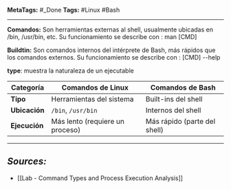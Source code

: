 
**MetaTags:** #_Done
**Tags:** #Linux #Bash
- - -

**Comandos:** Son herramientas externas al shell, usualmente ubicadas en /bin, /usr/bin, etc.
 Su funcionamiento se describe con : man [CMD]

**Buildtin:** Son comandos internos del intérprete de Bash, más rápidos que los comandos externos.
 Su funcionamiento se describe con : [CMD] --help

**type**: muestra la naturaleza de un ejecutable 

| Categoría     | Comandos de Linux               | Comandos de Bash             |
| ------------- | ------------------------------- | ---------------------------- |
| **Tipo**      | Herramientas del sistema        | Built-ins del shell          |
| **Ubicación** | `/bin`, `/usr/bin`              | Internos del shell           |
| **Ejecución** | Más lento (requiere un proceso) | Más rápido (parte del shell) |
- - - 
## ***Sources:***
-  [[Lab - Command Types and Process Execution Analysis]]